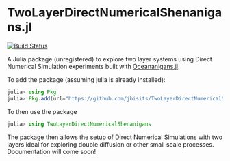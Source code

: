 # TwoLayerDirectNumericalShenanigans.jl

[![Build Status](https://github.com/jbisits/TwoLayerDirectNumericalShenanigans.jl/actions/workflows/CI.yml/badge.svg?branch=main)](https://github.com/jbisits/TwoLayerDirectNumericalShenanigans.jl/actions/workflows/CI.yml?query=branch%3Amain)

A Julia package (unregistered) to explore two layer systems using Direct Numerical Simulation experiments built with [Oceananigans.jl](https://github.com/CliMA/Oceananigans.jl).

To add the package (assuming julia is already installed):

```julia
julia> using Pkg
julia> Pkg.add(url="https://github.com/jbisits/TwoLayerDirectNumericalShenanigans.jl")
```

To then use the package

```julia
julia> using TwoLayerDirectNumericalShenanigans
```

The package then allows the setup of Direct Numerical Simulations with two layers ideal for exploring double diffusion or other small scale processes.
Documentation will come soon!
